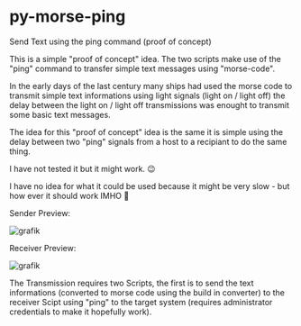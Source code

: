 # py-morse-ping
Send Text using the ping command (proof of concept)

This is a simple "proof of concept" idea. The two scripts make use of the "ping" command to transfer
simple text messages using "morse-code".

In the early days of the last century many ships had used the morse code to transmit simple text informations
using light signals (light on / light off) the delay between the light on / light off transmissions was enought
to transmit some basic text messages.

The idea for this "proof of concept" idea is the same it is simple using the delay between two "ping" signals
from a host to a recipiant to do the same thing.

I have not tested it but it might work. 😉

I have no idea for what it could be used because it might be very slow - but how ever it should work IMHO 🙂

Sender Preview:

![grafik](https://github.com/user-attachments/assets/3b7b8193-9729-4b95-ae95-35af0b2fc3f6)

Receiver Preview:

![grafik](https://github.com/user-attachments/assets/938a7bc5-a016-42a1-aa69-3a15e846db2f)


The Transmission requires two Scripts, the first is to send the text informations (converted to morse code
using the build in converter) to the receiver Scipt using "ping" to the target system (requires administrator
credentials to make it hopefully work).
